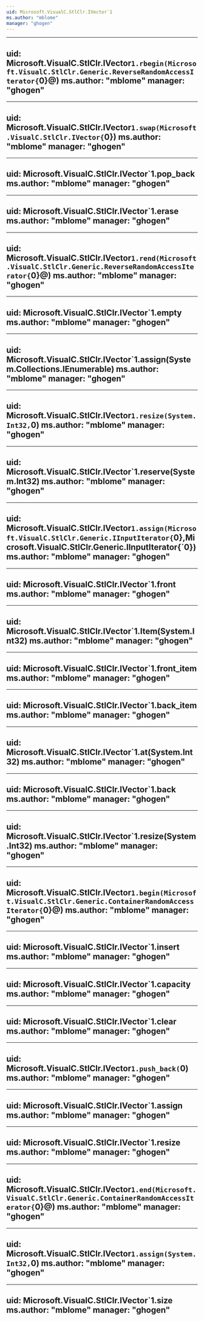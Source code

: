 ```yaml
---
uid: Microsoft.VisualC.StlClr.IVector`1
ms.author: "mblome"
manager: "ghogen"
---
```


---
uid: Microsoft.VisualC.StlClr.IVector`1.rbegin(Microsoft.VisualC.StlClr.Generic.ReverseRandomAccessIterator{`0}@)
ms.author: "mblome"
manager: "ghogen"
---

---
uid: Microsoft.VisualC.StlClr.IVector`1.swap(Microsoft.VisualC.StlClr.IVector{`0})
ms.author: "mblome"
manager: "ghogen"
---

---
uid: Microsoft.VisualC.StlClr.IVector`1.pop_back
ms.author: "mblome"
manager: "ghogen"
---

---
uid: Microsoft.VisualC.StlClr.IVector`1.erase
ms.author: "mblome"
manager: "ghogen"
---

---
uid: Microsoft.VisualC.StlClr.IVector`1.rend(Microsoft.VisualC.StlClr.Generic.ReverseRandomAccessIterator{`0}@)
ms.author: "mblome"
manager: "ghogen"
---

---
uid: Microsoft.VisualC.StlClr.IVector`1.empty
ms.author: "mblome"
manager: "ghogen"
---

---
uid: Microsoft.VisualC.StlClr.IVector`1.assign(System.Collections.IEnumerable)
ms.author: "mblome"
manager: "ghogen"
---

---
uid: Microsoft.VisualC.StlClr.IVector`1.resize(System.Int32,`0)
ms.author: "mblome"
manager: "ghogen"
---

---
uid: Microsoft.VisualC.StlClr.IVector`1.reserve(System.Int32)
ms.author: "mblome"
manager: "ghogen"
---

---
uid: Microsoft.VisualC.StlClr.IVector`1.assign(Microsoft.VisualC.StlClr.Generic.IInputIterator{`0},Microsoft.VisualC.StlClr.Generic.IInputIterator{`0})
ms.author: "mblome"
manager: "ghogen"
---

---
uid: Microsoft.VisualC.StlClr.IVector`1.front
ms.author: "mblome"
manager: "ghogen"
---

---
uid: Microsoft.VisualC.StlClr.IVector`1.Item(System.Int32)
ms.author: "mblome"
manager: "ghogen"
---

---
uid: Microsoft.VisualC.StlClr.IVector`1.front_item
ms.author: "mblome"
manager: "ghogen"
---

---
uid: Microsoft.VisualC.StlClr.IVector`1.back_item
ms.author: "mblome"
manager: "ghogen"
---

---
uid: Microsoft.VisualC.StlClr.IVector`1.at(System.Int32)
ms.author: "mblome"
manager: "ghogen"
---

---
uid: Microsoft.VisualC.StlClr.IVector`1.back
ms.author: "mblome"
manager: "ghogen"
---

---
uid: Microsoft.VisualC.StlClr.IVector`1.resize(System.Int32)
ms.author: "mblome"
manager: "ghogen"
---

---
uid: Microsoft.VisualC.StlClr.IVector`1.begin(Microsoft.VisualC.StlClr.Generic.ContainerRandomAccessIterator{`0}@)
ms.author: "mblome"
manager: "ghogen"
---

---
uid: Microsoft.VisualC.StlClr.IVector`1.insert
ms.author: "mblome"
manager: "ghogen"
---

---
uid: Microsoft.VisualC.StlClr.IVector`1.capacity
ms.author: "mblome"
manager: "ghogen"
---

---
uid: Microsoft.VisualC.StlClr.IVector`1.clear
ms.author: "mblome"
manager: "ghogen"
---

---
uid: Microsoft.VisualC.StlClr.IVector`1.push_back(`0)
ms.author: "mblome"
manager: "ghogen"
---

---
uid: Microsoft.VisualC.StlClr.IVector`1.assign
ms.author: "mblome"
manager: "ghogen"
---

---
uid: Microsoft.VisualC.StlClr.IVector`1.resize
ms.author: "mblome"
manager: "ghogen"
---

---
uid: Microsoft.VisualC.StlClr.IVector`1.end(Microsoft.VisualC.StlClr.Generic.ContainerRandomAccessIterator{`0}@)
ms.author: "mblome"
manager: "ghogen"
---

---
uid: Microsoft.VisualC.StlClr.IVector`1.assign(System.Int32,`0)
ms.author: "mblome"
manager: "ghogen"
---

---
uid: Microsoft.VisualC.StlClr.IVector`1.size
ms.author: "mblome"
manager: "ghogen"
---
